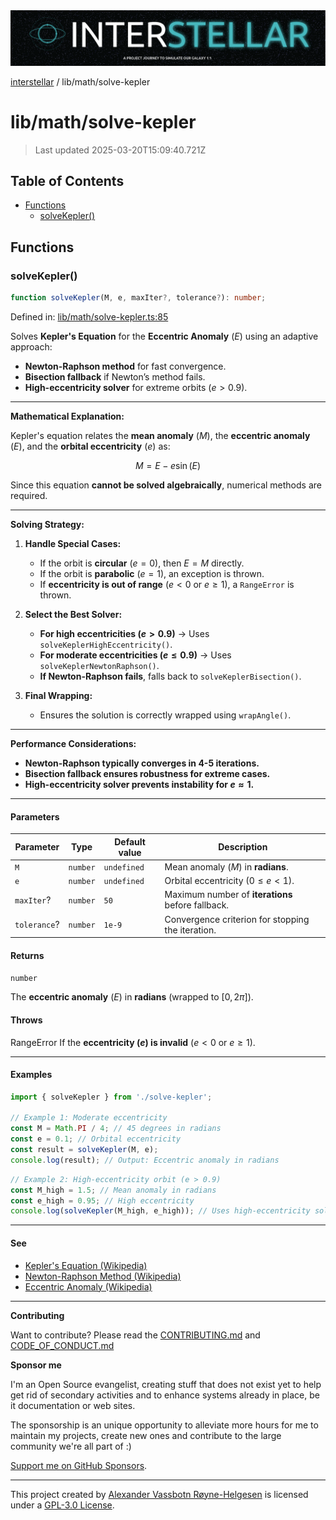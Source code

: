 <div><img alt="SPECCER logo" src="https://raw.githubusercontent.com/phun-ky/interstellar/main/public/interstellar-header.png" style="max-height:120px;"/></div>

[interstellar](../../README.md) / lib/math/solve-kepler

# lib/math/solve-kepler

> Last updated 2025-03-20T15:09:40.721Z

## Table of Contents

- [Functions](#functions)
  - [solveKepler()](#solvekepler)

## Functions

### solveKepler()

```ts
function solveKepler(M, e, maxIter?, tolerance?): number;
```

Defined in:
[lib/math/solve-kepler.ts:85](https://github.com/phun-ky/interstellar/blob/main/src/lib/math/solve-kepler.ts#L85)

Solves **Kepler's Equation** for the **Eccentric Anomaly** ($E$) using an
adaptive approach:

- **Newton-Raphson method** for fast convergence.
- **Bisection fallback** if Newton’s method fails.
- **High-eccentricity solver** for extreme orbits ($e > 0.9$).

---

**Mathematical Explanation:**

Kepler's equation relates the **mean anomaly** ($M$), the **eccentric anomaly**
($E$), and the **orbital eccentricity** ($e$) as:

$$
M = E - e \sin(E)
$$

Since this equation **cannot be solved algebraically**, numerical methods are
required.

---

**Solving Strategy:**

1. **Handle Special Cases:**

   - If the orbit is **circular** ($e = 0$), then $E = M$ directly.
   - If the orbit is **parabolic** ($e = 1$), an exception is thrown.
   - If **eccentricity is out of range** ($e < 0$ or $e \geq 1$), a `RangeError`
     is thrown.

2. **Select the Best Solver:**

   - **For high eccentricities ($e > 0.9$)** → Uses
     `solveKeplerHighEccentricity()`.
   - **For moderate eccentricities ($e \leq 0.9$)** → Uses
     `solveKeplerNewtonRaphson()`.
   - **If Newton-Raphson fails**, falls back to `solveKeplerBisection()`.

3. **Final Wrapping:**
   - Ensures the solution is correctly wrapped using `wrapAngle()`.

---

**Performance Considerations:**

- **Newton-Raphson typically converges in 4-5 iterations.**
- **Bisection fallback ensures robustness for extreme cases.**
- **High-eccentricity solver prevents instability for $e \approx 1$.**

---

#### Parameters

| Parameter    | Type     | Default value | Description                                       |
| ------------ | -------- | ------------- | ------------------------------------------------- |
| `M`          | `number` | `undefined`   | Mean anomaly ($M$) in **radians**.                |
| `e`          | `number` | `undefined`   | Orbital eccentricity ($0 \leq e < 1$).            |
| `maxIter`?   | `number` | `50`          | Maximum number of **iterations** before fallback. |
| `tolerance`? | `number` | `1e-9`        | Convergence criterion for stopping the iteration. |

#### Returns

`number`

The **eccentric anomaly** ($E$) in **radians** (wrapped to $[0, 2\pi]$).

#### Throws

RangeError If the **eccentricity ($e$) is invalid** ($e < 0$ or $e \geq 1$).

---

#### Examples

```ts
import { solveKepler } from './solve-kepler';

// Example 1: Moderate eccentricity
const M = Math.PI / 4; // 45 degrees in radians
const e = 0.1; // Orbital eccentricity
const result = solveKepler(M, e);
console.log(result); // Output: Eccentric anomaly in radians
```

```ts
// Example 2: High-eccentricity orbit (e > 0.9)
const M_high = 1.5; // Mean anomaly in radians
const e_high = 0.95; // High eccentricity
console.log(solveKepler(M_high, e_high)); // Uses high-eccentricity solver
```

---

#### See

- [Kepler's Equation (Wikipedia)](https://en.wikipedia.org/wiki/Kepler%27s_equation)
- [Newton-Raphson Method (Wikipedia)](https://en.wikipedia.org/wiki/Newton%27s_method)
- [Eccentric Anomaly (Wikipedia)](https://en.wikipedia.org/wiki/Mean_anomaly#Eccentric_anomaly)

---

**Contributing**

Want to contribute? Please read the
[CONTRIBUTING.md](https://github.com/phun-ky/interstellar/blob/main/CONTRIBUTING.md)
and
[CODE_OF_CONDUCT.md](https://github.com/phun-ky/interstellar/blob/main/CODE_OF_CONDUCT.md)

**Sponsor me**

I'm an Open Source evangelist, creating stuff that does not exist yet to help
get rid of secondary activities and to enhance systems already in place, be it
documentation or web sites.

The sponsorship is an unique opportunity to alleviate more hours for me to
maintain my projects, create new ones and contribute to the large community
we're all part of :)

[Support me on GitHub Sponsors](https://github.com/sponsors/phun-ky).

---

This project created by [Alexander Vassbotn Røyne-Helgesen](http://phun-ky.net)
is licensed under a
[GPL-3.0 License](https://choosealicense.com/licenses/gpl-3.0/).
